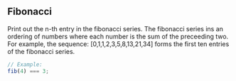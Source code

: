 ## Fibonacci

Print out the n-th entry in the fibonacci series.
The fibonacci series ins an ordering of numbers where each number is the sum of the preceeding two.
For example, the sequence:
[0,1,1,2,3,5,8,13,21,34]
forms the first ten entries of the fibonacci series.

```js
// Example:
fib(4) === 3;
```
